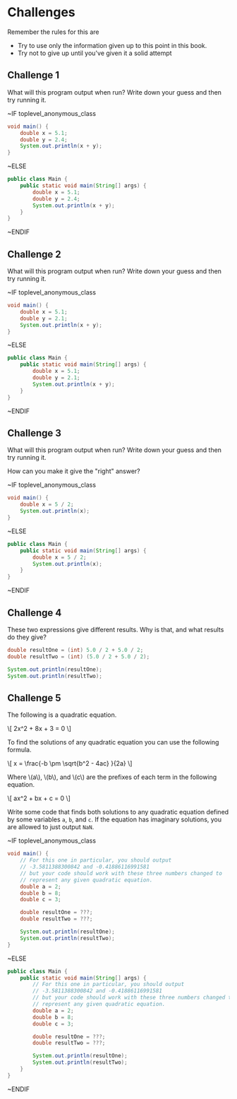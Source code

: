 # Challenges

Remember the rules for this are

* Try to use only the information given up to this point in this book.
* Try not to give up until you've given it a solid attempt

## Challenge 1

What will this program output when run? Write down your guess and then try running it.

~IF toplevel_anonymous_class
```java
void main() {
    double x = 5.1;
    double y = 2.4;
    System.out.println(x + y);
}
```
~ELSE
```java
public class Main {
    public static void main(String[] args) {
        double x = 5.1;
        double y = 2.4;
        System.out.println(x + y);
    }
}
```
~ENDIF


## Challenge 2

What will this program output when run? Write down your guess and then try running it.

~IF toplevel_anonymous_class
```java
void main() {
    double x = 5.1;
    double y = 2.1;
    System.out.println(x + y);
}
```
~ELSE
```java
public class Main {
    public static void main(String[] args) {
        double x = 5.1;
        double y = 2.1;
        System.out.println(x + y);
    }
}
```
~ENDIF


## Challenge 3

What will this program output when run? Write down your guess and then try running it.

How can you make it give the "right" answer?

~IF toplevel_anonymous_class
```java
void main() {
    double x = 5 / 2;
    System.out.println(x);
}
```
~ELSE
```java
public class Main {
    public static void main(String[] args) {
        double x = 5 / 2;
        System.out.println(x);
    }
}
```
~ENDIF


## Challenge 4

These two expressions give different results. Why is that, and what results do they give?

```java
double resultOne = (int) 5.0 / 2 + 5.0 / 2;
double resultTwo = (int) (5.0 / 2 + 5.0 / 2);

System.out.println(resultOne);
System.out.println(resultTwo);
```

## Challenge 5

The following is a quadratic equation.

\\[ 2x^2 + 8x + 3 = 0 \\]

To find the solutions of any quadratic equation you can use the following formula.

\\[ x = \frac{-b \pm \sqrt{b^2 - 4ac} }{2a} \\]

Where \\(a\\), \\(b\\), and \\(c\\) are the prefixes of each term in the following equation.

\\[ ax^2 + bx + c = 0 \\]

Write some code that finds both solutions to any quadratic equation defined by some variables
`a`, `b`, and `c`. If the equation has imaginary solutions, you are allowed to just output `NaN`.

~IF toplevel_anonymous_class
```java
void main() {
    // For this one in particular, you should output
    // -3.5811388300842 and -0.41886116991581
    // but your code should work with these three numbers changed to
    // represent any given quadratic equation.
    double a = 2;
    double b = 8;
    double c = 3;

    double resultOne = ???;
    double resultTwo = ???;

    System.out.println(resultOne);
    System.out.println(resultTwo);
}
```
~ELSE
```java
public class Main {
    public static void main(String[] args) {
        // For this one in particular, you should output
        // -3.5811388300842 and -0.41886116991581
        // but your code should work with these three numbers changed to
        // represent any given quadratic equation.
        double a = 2;
        double b = 8;
        double c = 3;

        double resultOne = ???;
        double resultTwo = ???;

        System.out.println(resultOne);
        System.out.println(resultTwo);
    }
}
```
~ENDIF

